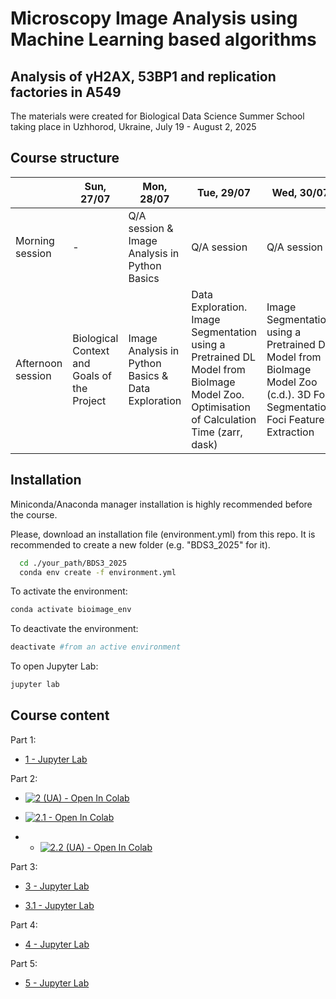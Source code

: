
# Microscopy Image Analysis using Machine Learning based algorithms

## Analysis of γH2AX, 53BP1 and replication factories in A549 

The materials were created for Biological Data Science Summer School taking place in Uzhhorod, Ukraine, July 19 - August 2, 2025 



## Course structure

|       | Sun, 27/07      | Mon, 28/07      | Tue, 29/07      | Wed, 30/07      | Thu, 31/07      | Fri, 01/08      |
|---------------|---------------|---------------|---------------|---------------|---------------|---------------|
| Morning session | - | Q/A session & Image Analysis in Python Basics | Q/A session | Q/A session | Q/A session | Poster preparation |
| Afternoon session | Biological Context and Goals of the Project | Image Analysis in Python Basics & Data Exploration | Data Exploration. Image Segmentation using a Pretrained DL Model from BioImage Model Zoo. Optimisation of Calculation Time (zarr, dask) | Image Segmentation using a Pretrained DL Model from BioImage Model Zoo (c.d.). 3D Foci Segmentation. Foci Features Extraction | Statistical Analysis & Analysis using ML Clustering & Visualisation | Conference |

## Installation

Miniconda/Anaconda manager installation is highly recommended before the course. 

Please, download an installation file (environment.yml) from this repo. 
It is recommended to create a new folder (e.g. "BDS3_2025" for it). 

```bash
  cd ./your_path/BDS3_2025
  conda env create -f environment.yml
```

To activate the environment: 

```bash
conda activate bioimage_env 
```

To deactivate the environment: 

```bash
deactivate #from an active environment  
```

To open Jupyter Lab: 

```bash
jupyter lab
```

## Course content 

Part 1: 

- [1 - Jupyter Lab](https://github.com/darieyr/BDS3_2025_ML_in_bioimage_analysis/blob/main/notebooks/eng/1_Image_Analysis_Basics.ipynb)

Part 2: 

- [![2 (UA) - Open In Colab](https://colab.research.google.com/assets/colab-badge.svg)](https://colab.research.google.com/drive/1jJ2ZWNFylEsxhC_RGWzAEEWDKexAYxEA?usp=sharing)

- [![2.1 - Open In Colab](https://colab.research.google.com/assets/colab-badge.svg)](https://github.com/darieyr/BDS3_2025_ML_in_bioimage_analysis/blob/main/notebooks/eng/2_1_Image_channels_loading.ipynb)

- - [![2.2 (UA) - Open In Colab](https://colab.research.google.com/assets/colab-badge.svg)](https://github.com/darieyr/BDS3_2025_ML_in_bioimage_analysis/blob/main/notebooks/ua/2_2_Pure_data_processing_ua.ipynb)

Part 3:

- [3 - Jupyter Lab](https://github.com/darieyr/BDS3_2025_ML_in_bioimage_analysis/blob/main/notebooks/eng/3_Find_local_int_max_in_3D.ipynb)

- [3.1 - Jupyter Lab](https://github.com/darieyr/BDS3_2025_ML_in_bioimage_analysis/blob/main/notebooks/eng/3_1_Batch_Processing_find_max_sep_objects_3D.ipynb)
  
Part 4: 

- [4 - Jupyter Lab](https://github.com/darieyr/BDS3_2025_ML_in_bioimage_analysis/blob/main/notebooks/eng/4_Features_extraction.ipynb)

Part 5: 

- [5 - Jupyter Lab](https://github.com/darieyr/BDS3_2025_ML_in_bioimage_analysis/blob/main/notebooks/eng/5_Analysis_and_visualization_with_ML.ipynb)
